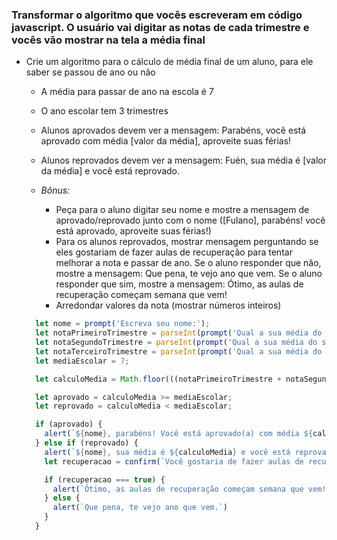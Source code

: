 ### Transformar o algoritmo que vocês escreveram em código javascript. O usuário vai digitar as notas de cada trimestre e vocês vão mostrar na tela a média final

* Crie um algoritmo para o cálculo de média final de um aluno, para ele saber se passou de ano ou não
  - A média para passar de ano na escola é 7
  - O ano escolar tem 3 trimestres
  - Alunos aprovados devem ver a mensagem: Parabéns, você está aprovado com média [valor da média], aproveite suas férias!
  - Alunos reprovados devem ver a mensagem: Fuén, sua média é [valor da média] e você está reprovado.

  - *Bônus:*
    - Peça para o aluno digitar seu nome e mostre a mensagem de aprovado/reprovado junto com o nome ([Fulano], parabéns! você está aprovado, aproveite suas férias!)
    - Para os alunos reprovados, mostrar mensagem perguntando se eles gostariam de fazer aulas de recuperação para tentar melhorar a nota e passar de ano. Se o aluno responder que não, mostre a mensagem: Que pena, te vejo ano que vem. Se o aluno responder que sim, mostre a mensagem: Ótimo, as aulas de recuperação começam semana que vem!
    - Arredondar valores da nota (mostrar números inteiros)


  ```js
    let nome = prompt('Escreva seu nome:');
    let notaPrimeiroTrimestre = parseInt(prompt('Qual a sua média do primeiro trimestre?'));
    let notaSegundoTrimestre = parseInt(prompt('Qual a sua média do segundo trimestre?'));
    let notaTerceiroTrimestre = parseInt(prompt('Qual a sua média do terceiro trimestre?'));
    let mediaEscolar = 7;

    let calculoMedia = Math.floor(((notaPrimeiroTrimestre + notaSegundoTrimestre + notaTerceiroTrimestre) / 3));

    let aprovado = calculoMedia >= mediaEscolar;
    let reprovado = calculoMedia < mediaEscolar;

    if (aprovado) {
      alert(`${nome}, parabéns! Você está aprovado(a) com média ${calculoMedia}. Aproveite suas férias!`);
    } else if (reprovado) {
      alert(`${nome}, sua média é ${calculoMedia} e você está reprovado(a). :(`)
      let recuperacao = confirm(`Você gostaria de fazer aulas de recuperação?`);

      if (recuperacao === true) {
        alert(`Ótimo, as aulas de recuperação começam semana que vem!`);
      } else {
        alert(`Que pena, te vejo ano que vem.`)
      }
    }
  ```

